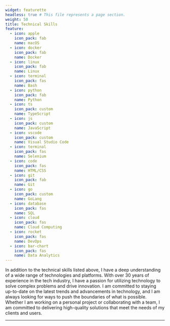 ```yaml
---
widget: featurette
headless: true # This file represents a page section.
weight: 50
title: Technical Skills
feature:
  - icon: apple
    icon_pack: fab
    name: macOS
  - icon: docker
    icon_pack: fab
    name: Docker
  - icon: linux
    icon_pack: fab
    name: Linux
  - icon: terminal
    icon_pack: fas
    name: Bash
  - icon: python
    icon_pack: fab
    name: Python
  - icon: ts
    icon_pack: custom
    name: TypeScript
  - icon: js
    icon_pack: custom
    name: JavaScript
  - icon: vscode
    icon_pack: custom
    name: Visual Studio Code
  - icon: terminal
    icon_pack: fas
    name: Selenium
  - icon: code
    icon_pack: fas
    name: HTML/CSS
  - icon: git
    icon_pack: fab
    name: Git
  - icon: go
    icon_pack: custom
    name: GoLang
  - icon: database
    icon_pack: fas
    name: SQL
  - icon: cloud
    icon_pack: fas
    name: Cloud Computing
  - icon: rocket
    icon_pack: fas
    name: DevOps
  - icon: bar-chart
    icon_pack: fas
    name: Data Analytics
---
```


In addition to the technical skills listed above, I have a deep understanding of a wide range of technologies and platforms. With over 30 years of experience in the tech industry, I have a passion for utilizing technology to solve complex problems and drive innovation. I am committed to staying up-to-date on the latest trends and advancements in technology, and I am always looking for ways to push the boundaries of what is possible. Whether I am working on a personal project or collaborating with a team, I am committed to delivering high-quality solutions that meet the needs of my clients and users.

---
